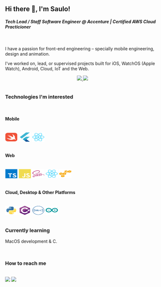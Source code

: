 ## Hi there 👋, I'm Saulo!

##### Tech Lead / Staff Software Engineer @ Accenture | Certified AWS Cloud Practicioner
<br />

I have a passion for front-end engineering – specially mobile engineering, design and animation.

I've worked on, lead, or supervised projects built for iOS, WatchOS (Apple Watch), Android, Cloud, IoT and the Web.


<div align="center">
  <a href="https://github.com/freirezinho">
  <img height="180em" src="https://github-readme-stats.vercel.app/api?username=freirezinho&show_icons=true&theme=dracula&include_all_commits=true&count_private=true&hide=prs,issues,stars"/>
  <img height="180em" src="https://github-readme-stats.vercel.app/api/top-langs/?username=freirezinho&layout=compact&langs_count=7&theme=dracula"/>
  </a>
</div>
<br />

### Technologies I'm interested

<br />

#### Mobile

<div style="display: inline_block"><br>
  <img align="center" alt="Swift" height="30" width="40" src="https://raw.githubusercontent.com/devicons/devicon/master/icons/swift/swift-original.svg">
  <img align="center" alt="Flutter" height="30" width="40" src="https://raw.githubusercontent.com/devicons/devicon/master/icons/flutter/flutter-original.svg">
  <img align="center" alt="React" height="30" width="40" src="https://raw.githubusercontent.com/devicons/devicon/master/icons/react/react-original.svg">
</div>
<br />

#### Web

<div style="display: inline_block"><br>
  <img align="center" alt="TypeScript" height="30" width="40" src="https://raw.githubusercontent.com/devicons/devicon/master/icons/typescript/typescript-plain.svg">
  <img align="center" alt="JavaScript" height="30" width="40" src="https://raw.githubusercontent.com/devicons/devicon/master/icons/javascript/javascript-plain.svg">
  <img align="center" alt="SASS" height="30" width="40" src="https://raw.githubusercontent.com/devicons/devicon/master/icons/sass/sass-original.svg">
  <img align="center" alt="React" height="30" width="40" src="https://raw.githubusercontent.com/devicons/devicon/master/icons/react/react-original.svg">
  <img align="center" alt="AWS" height="30" width="40" src="https://raw.githubusercontent.com/devicons/devicon/master/icons/amazonwebservices/amazonwebservices-original.svg">
</div>
<br />

#### Cloud, Desktop & Other Platforms

<div style="display: inline_block"><br>
  <img align="center" alt="Python" height="30" width="40" src="https://raw.githubusercontent.com/devicons/devicon/master/icons/python/python-original.svg">
  <img align="center" alt="CSharp" height="30" width="40" src="https://raw.githubusercontent.com/devicons/devicon/master/icons/csharp/csharp-original.svg">
  <img align="center" alt="Objective-C" height="30" width="40" src="https://raw.githubusercontent.com/devicons/devicon/master/icons/objectivec/objectivec-plain.svg">
  <img align="center" alt="Arduino" height="30" width="40" src="https://raw.githubusercontent.com/devicons/devicon/master/icons/arduino/arduino-original.svg">
</div>
<br />

### Currently learning

MacOS development & C.

<br />

### How to reach me

<br />

<div> 
  <a href="https://www.linkedin.com/in/saulo-freire" target="_blank">
  <img src="https://img.shields.io/badge/-LinkedIn-%230077B5?style=for-the-badge&logo=linkedin&logoColor=white" target="_blank"></a> 
  <a href = "mailto:freiretstudios@gmail.com">
  <img src="https://img.shields.io/badge/-Gmail-%23333?style=for-the-badge&logo=gmail&logoColor=white" target="_blank"></a>
</div>